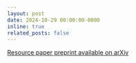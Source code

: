 ```yaml
---
layout: post
date: 2024-10-29 00:00:00-0000
inline: true
related_posts: false
---
```


[Resource paper preprint available on arXiv](https://arxiv.org/abs/2410.20104)
